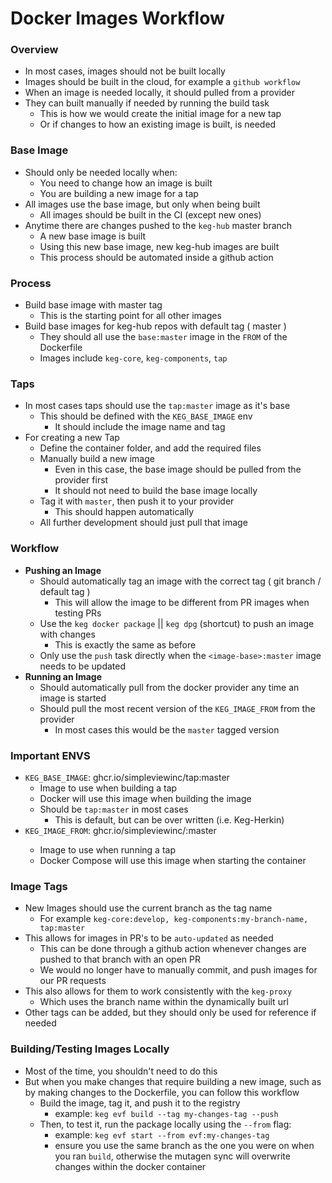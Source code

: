 # Docker Images Workflow

### Overview
  * In most cases, images should not be built locally
  * Images should be built in the cloud, for example a `github workflow`
  * When an image is needed locally, it should pulled from a provider
  * They can built manually if needed by running the build task
    * This is how we would create the initial image for a new tap
    * Or if changes to how an existing image is built, is needed

### Base Image
  * Should only be needed locally when:
    * You need to change how an image is built
    * You are building a new image for a tap
  * All images use the base image, but only when being built
    * All images should be built in the CI (except new ones)
  * Anytime there are changes pushed to the `keg-hub` master branch
    * A new base image is built
    * Using this new base image, new keg-hub images are built
    * This process should be automated inside a github action

### Process 
* Build base image with master tag
  * This is the starting point for all other images
* Build base images for keg-hub repos with default tag ( master )
  * They should all use the `base:master` image in the `FROM` of the Dockerfile
  * Images include `keg-core`, `keg-components`, `tap`

### Taps
  * In most cases taps should use the `tap:master` image as it's base
    * This should be defined with the `KEG_BASE_IMAGE` env
      * It should include the image name and tag
  * For creating a new Tap
    * Define the container folder, and add the required files
    * Manually build a new image
      * Even in this case, the base image should be pulled from the provider first
      * It should not need to build the base image locally
    * Tag it with `master`, then push it to your provider
      * This should happen automatically
    * All further development should just pull that image

### Workflow
  * **Pushing an Image**
    * Should automatically tag an image with the correct tag ( git branch / default tag )
      * This will allow the image to be different from PR images when testing PRs
    * Use the `keg docker package` || `keg dpg` (shortcut) to push an image with changes
      * This is exactly the same as before
    * Only use the `push` task directly when the `<image-base>:master` image needs to be updated
  * **Running an Image**
    * Should automatically pull from the docker provider any time an image is started
    * Should pull the most recent version of the `KEG_IMAGE_FROM` from the provider
      * In most cases this would be the `master` tagged version

### Important ENVS
  * `KEG_BASE_IMAGE`: ghcr.io/simpleviewinc/tap:master
    * Image to use when building a tap
    * Docker will use this image when building the image
    * Should be `tap:master` in most cases
      * This is default, but can be over written (i.e. Keg-Herkin)
  * `KEG_IMAGE_FROM`: ghcr.io/simpleviewinc/<tap-name>:master
    * Image to use when running a tap
    * Docker Compose will use this image when starting the container

### Image Tags
  * New Images should use the current branch as the tag name
    * For example `keg-core:develop, keg-components:my-branch-name, tap:master`
  * This allows for images in PR's to be `auto-updated` as needed
    * This can be done through a github action whenever changes are pushed to that branch with an open PR
    * We would no longer have to manually commit, and push images for our PR requests
  * This also allows for them to work consistently with the `keg-proxy`
    * Which uses the branch name within the dynamically built url
  * Other tags can be added, but they should only be used for reference if needed

### Building/Testing Images Locally
  * Most of the time, you shouldn't need to do this
  * But when you make changes that require building a new image, such as by making changes to the Dockerfile, you can follow this workflow
    * Build the image, tag it, and push it to the registry
      * example: `keg evf build --tag my-changes-tag --push`
    * Then, to test it, run the package locally using the `--from` flag:
      * example: `keg evf start --from evf:my-changes-tag`
      * ensure you use the same branch as the one you were on when you ran `build`, otherwise the mutagen sync will overwrite changes within the docker container
